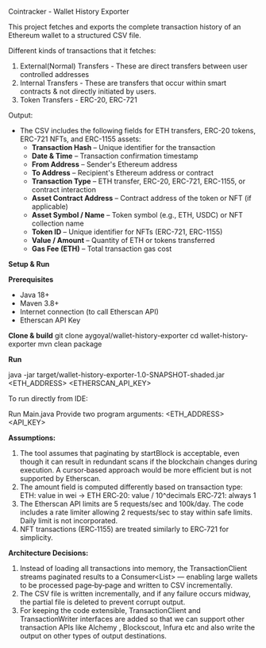 Cointracker - Wallet History Exporter

This project fetches and exports the complete transaction history of an Ethereum wallet to a structured CSV file.

Different kinds of transactions that it fetches:
1. External(Normal) Transfers - These are direct transfers between user controlled addresses
2. Internal Transfers - These are transfers that occur within smart contracts & not directly initiated by users.  
3. Token Transfers - ERC-20, ERC-721

Output:

- The CSV includes the following fields for ETH transfers, ERC-20 tokens, ERC-721 NFTs, and ERC-1155 assets:
    - **Transaction Hash** – Unique identifier for the transaction
    - **Date & Time** – Transaction confirmation timestamp
    - **From Address** – Sender's Ethereum address
    - **To Address** – Recipient's Ethereum address or contract
    - **Transaction Type** – ETH transfer, ERC-20, ERC-721, ERC-1155, or contract interaction
    - **Asset Contract Address** – Contract address of the token or NFT (if applicable)
    - **Asset Symbol / Name** – Token symbol (e.g., ETH, USDC) or NFT collection name
    - **Token ID** – Unique identifier for NFTs (ERC-721, ERC-1155)
    - **Value / Amount** – Quantity of ETH or tokens transferred
    - **Gas Fee (ETH)** – Total transaction gas cost

**Setup & Run**

**Prerequisites**
- Java 18+
- Maven 3.8+
- Internet connection (to call Etherscan API)
- Etherscan API Key

**Clone & build**
git clone aygoyal/wallet-history-exporter
cd wallet-history-exporter
mvn clean package

**Run**

java -jar target/wallet-history-exporter-1.0-SNAPSHOT-shaded.jar <ETH_ADDRESS> <ETHERSCAN_API_KEY>

To run directly from IDE:

Run Main.java
Provide two program arguments: <ETH_ADDRESS> <API_KEY>

**Assumptions:**
1. The tool assumes that paginating by startBlock is acceptable, even though it can result in redundant scans if the blockchain changes during execution. A cursor‑based approach would be more efficient but is not supported by Etherscan.
2. The amount field is computed differently based on transaction type:
      ETH: value in wei → ETH
      ERC‑20: value / 10^decimals
      ERC‑721: always 1
3. The Etherscan API limits are 5 requests/sec and 100k/day. The code includes a rate limiter allowing 2 requests/sec to stay within safe limits.
    Daily limit is not incorporated.
4. NFT transactions (ERC‑1155) are treated similarly to ERC‑721 for simplicity.

**Architecture Decisions:**
1. Instead of loading all transactions into memory, the TransactionClient streams paginated results to a Consumer<List<Transaction>> — enabling large wallets to be processed page‑by‑page and written to CSV incrementally.
2. The CSV file is written incrementally, and if any failure occurs midway, the partial file is deleted to prevent corrupt output.
3. For keeping the code extensible, TransactionClient and TransactionWriter interfaces are added so that we can support other transaction APIs like Alchemy , Blockscout, Infura etc and also write the output on other types of output destinations.